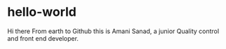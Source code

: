 # hello-world

Hi there
From earth to Github this is Amani Sanad, a junior Quality control and front end developer.
